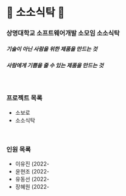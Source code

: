 # :tea: 소소식탁 :tea:

### 상명대학교 소프트웨어개발 소모임 소소식탁

##### 기술이 아닌 사람을 위한 제품을 만드는 것
##### 사람에게 기쁨을 줄 수 있는 제품을 만드는 것

<br>

### 프로젝트 목록
- 소보로
- 소소식탁

<br>

### 인원 목록
- 이유진 (2022-
- 윤현조 (2022-
- 유동선 (2022-
- 장혜원 (2022-
